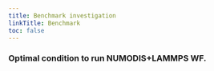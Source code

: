 ```yaml
---
title: Benchmark investigation
linkTitle: Benchmark
toc: false
---
```


### Optimal condition to run NUMODIS+LAMMPS WF.






